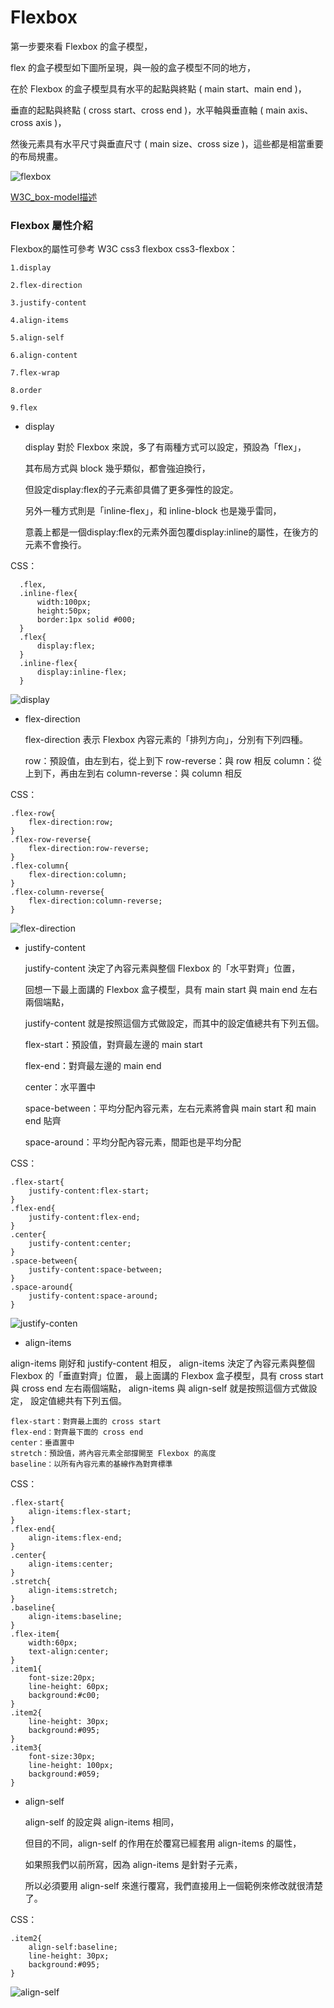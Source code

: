 # Flexbox

第一步要來看 Flexbox 的盒子模型，

flex 的盒子模型如下圖所呈現，與一般的盒子模型不同的地方，

在於 Flexbox 的盒子模型具有水平的起點與終點 ( main start、main end )，

垂直的起點與終點 ( cross start、cross end )，水平軸與垂直軸 ( main axis、cross axis )，

然後元素具有水平尺寸與垂直尺寸 ( main size、cross size )，這些都是相當重要的布局規畫。


![flexbox](./asset/flexbox.jpg)

[W3C_box-model描述](https://www.w3.org/TR/css-flexbox-1/#box-model)

### Flexbox 屬性介紹
 Flexbox的屬性可參考 W3C css3 flexbox css3-flexbox：

    1.display
    
    2.flex-direction
    
    3.justify-content
    
    4.align-items
    
    5.align-self
    
    6.align-content
    
    7.flex-wrap
    
    8.order
    
    9.flex


- display

   display 對於 Flexbox 來說，多了有兩種方式可以設定，預設為「flex」，

   其布局方式與 block 幾乎類似，都會強迫換行，

   但設定display:flex的子元素卻具備了更多彈性的設定。

   另外一種方式則是「inline-flex」，和 inline-block 也是幾乎雷同，

   意義上都是一個display:flex的元素外面包覆display:inline的屬性，在後方的元素不會換行。

 CSS：

      .flex,
      .inline-flex{
          width:100px;
          height:50px;
          border:1px solid #000;
      }
      .flex{
          display:flex;
      }
      .inline-flex{
          display:inline-flex;
      }


  ![display](./asset/display.jpg)


- flex-direction

   flex-direction 表示 Flexbox 內容元素的「排列方向」，分別有下列四種。

   row：預設值，由左到右，從上到下
   row-reverse：與 row 相反
   column：從上到下，再由左到右
   column-reverse：與 column 相反

CSS：

    .flex-row{
        flex-direction:row;
    }
    .flex-row-reverse{
        flex-direction:row-reverse;
    }
    .flex-column{
        flex-direction:column;
    }
    .flex-column-reverse{
        flex-direction:column-reverse;
    }  
    
   ![flex-direction](./asset/flex-direction.jpg)   


- justify-content


  justify-content 決定了內容元素與整個 Flexbox 的「水平對齊」位置，
  
  回想一下最上面講的 Flexbox 盒子模型，具有 main start 與 main end 左右兩個端點，
  
  justify-content 就是按照這個方式做設定，而其中的設定值總共有下列五個。

  flex-start：預設值，對齊最左邊的 main start
  
  flex-end：對齊最左邊的 main end
  
  center：水平置中
  
  space-between：平均分配內容元素，左右元素將會與 main start 和 main end 貼齊
  
  space-around：平均分配內容元素，間距也是平均分配
  

CSS：

    .flex-start{
        justify-content:flex-start;
    }
    .flex-end{
        justify-content:flex-end;
    }
    .center{
        justify-content:center;
    }
    .space-between{
        justify-content:space-between;
    }
    .space-around{
        justify-content:space-around;
    }

![justify-conten](./asset/justify-content.jpg)  


- align-items

align-items 剛好和 justify-content 相反，
align-items 決定了內容元素與整個 Flexbox 的「垂直對齊」位置，
最上面講的 Flexbox 盒子模型，具有 cross start 與 cross end 左右兩個端點，
align-items 與 align-self 就是按照這個方式做設定，
設定值總共有下列五個。

    flex-start：對齊最上面的 cross start
    flex-end：對齊最下面的 cross end
    center：垂直置中
    stretch：預設值，將內容元素全部撐開至 Flexbox 的高度
    baseline：以所有內容元素的基線作為對齊標準

CSS：

    .flex-start{
        align-items:flex-start;
    }
    .flex-end{
        align-items:flex-end;
    }
    .center{
        align-items:center;
    }
    .stretch{
        align-items:stretch;
    }
    .baseline{
        align-items:baseline;
    }
    .flex-item{
        width:60px;
        text-align:center;
    }
    .item1{
        font-size:20px;
        line-height: 60px;
        background:#c00;
    }
    .item2{
        line-height: 30px;
        background:#095;
    }
    .item3{
        font-size:30px;
        line-height: 100px;
        background:#059;
    }

- align-self

  align-self 的設定與 align-items 相同，

  但目的不同，align-self 的作用在於覆寫已經套用 align-items 的屬性，

  如果照我們以前所寫，因為 align-items 是針對子元素，

  所以必須要用 align-self 來進行覆寫，我們直接用上一個範例來修改就很清楚了。

CSS：

    .item2{
        align-self:baseline;
        line-height: 30px;
        background:#095;
    }


![align-self](./asset/align-self.jpg)  
